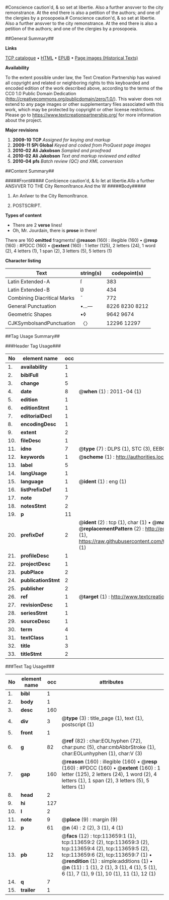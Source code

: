 #Conscience caution'd, & so set at libertie. Also a further ansvver to the city remonstrance. At the end there is also a petition of the authors; and one of the clergies by a prosopoeia.#
Conscience caution'd, & so set at libertie. Also a further ansvver to the city remonstrance. At the end there is also a petition of the authors; and one of the clergies by a prosopoeia.

##General Summary##

**Links**

[TCP catalogue](http://www.ota.ox.ac.uk/tcp/)  • 
[HTML](http://tei.it.ox.ac.uk/tcp/Texts-HTML/free/A80/A80357.html)  • 
[EPUB](http://tei.it.ox.ac.uk/tcp/Texts-EPUB/free/A80/A80357.epub) • 
[Page images (Historical Texts)](https://historicaltexts.jisc.ac.uk/eebo-99861522e)

**Availability**

To the extent possible under law, the Text Creation Partnership has waived all copyright and related or neighboring rights to this keyboarded and encoded edition of the work described above, according to the terms of the CC0 1.0 Public Domain Dedication (http://creativecommons.org/publicdomain/zero/1.0/). This waiver does not extend to any page images or other supplementary files associated with this work, which may be protected by copyright or other license restrictions. Please go to https://www.textcreationpartnership.org/ for more information about the project.

**Major revisions**

1. __2009-10__ __TCP__ *Assigned for keying and markup*
1. __2009-11__ __SPi Global__ *Keyed and coded from ProQuest page images*
1. __2010-02__ __Ali Jakobson__ *Sampled and proofread*
1. __2010-02__ __Ali Jakobson__ *Text and markup reviewed and edited*
1. __2010-04__ __pfs__ *Batch review (QC) and XML conversion*

##Content Summary##

#####Front#####
Conſcience caution'd, & ſo ſet at libertie.Alſo a further ANSVVER TO THE City Remonſtrance.And the W
#####Body#####

1. An Anſwer to the City Remonſtrance.

1. POSTSCRIPT.

**Types of content**

  * There are 2 **verse** lines!
  * Oh, Mr. Jourdain, there is **prose** in there!

There are 160 **omitted** fragments! 
 @__reason__ (160) : illegible (160)  •  @__resp__ (160) : #PDCC (160)  •  @__extent__ (160) : 1 letter (125), 2 letters (24), 1 word (2), 4 letters (1), 1 span (2), 3 letters (5), 5 letters (1)

**Character listing**


|Text|string(s)|codepoint(s)|
|---|---|---|
|Latin Extended-A|ſ|383|
|Latin Extended-B|Ʋ|434|
|Combining             Diacritical Marks|̄|772|
|General Punctuation|•…—|8226 8230 8212|
|Geometric Shapes|▪◊|9642 9674|
|CJKSymbolsandPunctuation|〈〉|12296 12297|

##Tag Usage Summary##

###Header Tag Usage###

|No|element name|occ|attributes|
|---|---|---|---|
|1.|__availability__|1||
|2.|__biblFull__|1||
|3.|__change__|5||
|4.|__date__|8| @__when__ (1) : 2011-04 (1)|
|5.|__edition__|1||
|6.|__editionStmt__|1||
|7.|__editorialDecl__|1||
|8.|__encodingDesc__|1||
|9.|__extent__|2||
|10.|__fileDesc__|1||
|11.|__idno__|7| @__type__ (7) : DLPS (1), STC (3), EEBO-CITATION (1), PROQUEST (1), VID (1)|
|12.|__keywords__|1| @__scheme__ (1) : http://authorities.loc.gov/ (1)|
|13.|__label__|5||
|14.|__langUsage__|1||
|15.|__language__|1| @__ident__ (1) : eng (1)|
|16.|__listPrefixDef__|1||
|17.|__note__|7||
|18.|__notesStmt__|2||
|19.|__p__|11||
|20.|__prefixDef__|2| @__ident__ (2) : tcp (1), char (1)  •  @__matchPattern__ (2) : ([0-9\-]+):([0-9IVX]+) (1), (.+) (1)  •  @__replacementPattern__ (2) : http://eebo.chadwyck.com/downloadtiff?vid=$1&page=$2 (1), https://raw.githubusercontent.com/textcreationpartnership/Texts/master/tcpchars.xml#$1 (1)|
|21.|__profileDesc__|1||
|22.|__projectDesc__|1||
|23.|__pubPlace__|2||
|24.|__publicationStmt__|2||
|25.|__publisher__|2||
|26.|__ref__|1| @__target__ (1) : http://www.textcreationpartnership.org/docs/. (1)|
|27.|__revisionDesc__|1||
|28.|__seriesStmt__|1||
|29.|__sourceDesc__|1||
|30.|__term__|4||
|31.|__textClass__|1||
|32.|__title__|3||
|33.|__titleStmt__|2||


###Text Tag Usage###

|No|element name|occ|attributes|
|---|---|---|---|
|1.|__bibl__|1||
|2.|__body__|1||
|3.|__desc__|160||
|4.|__div__|3| @__type__ (3) : title_page (1), text (1), postscript (1)|
|5.|__front__|1||
|6.|__g__|82| @__ref__ (82) : char:EOLhyphen (72), char:punc (5), char:cmbAbbrStroke (1), char:EOLunhyphen (1), char:V (3)|
|7.|__gap__|160| @__reason__ (160) : illegible (160)  •  @__resp__ (160) : #PDCC (160)  •  @__extent__ (160) : 1 letter (125), 2 letters (24), 1 word (2), 4 letters (1), 1 span (2), 3 letters (5), 5 letters (1)|
|8.|__head__|2||
|9.|__hi__|127||
|10.|__l__|2||
|11.|__note__|9| @__place__ (9) : margin (9)|
|12.|__p__|61| @__n__ (4) : 2 (2), 3 (1), 4 (1)|
|13.|__pb__|12| @__facs__ (12) : tcp:113659:1 (1), tcp:113659:2 (2), tcp:113659:3 (2), tcp:113659:4 (2), tcp:113659:5 (2), tcp:113659:6 (2), tcp:113659:7 (1)  •  @__rendition__ (1) : simple:additions (1)  •  @__n__ (11) : 1 (1), 2 (1), 3 (1), 4 (1), 5 (1), 6 (1), 7 (1), 9 (1), 10 (1), 11 (1), 12 (1)|
|14.|__q__|7||
|15.|__trailer__|1||
